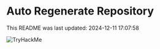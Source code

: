 # Auto Regenerate Repository

This README was last updated: 2024-12-11 17:07:58

 ![TryHackMe](https://tryhackme.com/badge/533634)